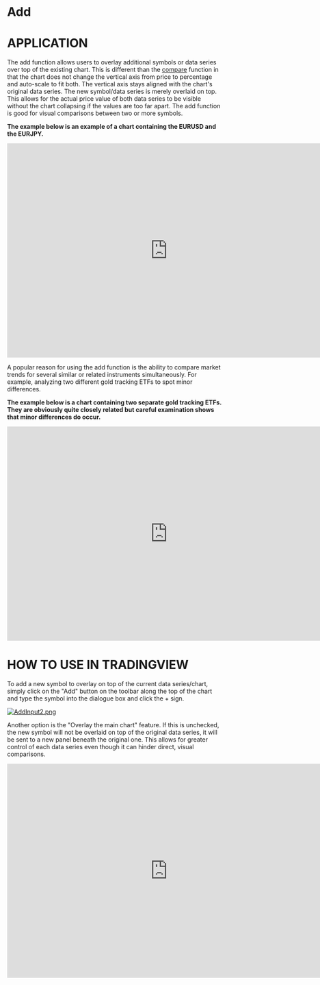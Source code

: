 
# Add

# APPLICATION

The add function allows users to overlay additional symbols or data series over top of the existing chart. This is different than the  [compare](https://www.tradingview.com/wiki/Compare "Compare")  function in that the chart does not change the vertical axis from price to percentage and auto-scale to fit both. The vertical axis stays aligned with the chart's original data series. The new symbol/data series is merely overlaid on top. This allows for the actual price value of both data series to be visible without the chart collapsing if the values are too far apart. The add function is good for visual comparisons between two or more symbols.

**The example below is an example of a chart containing the EURUSD and the EURJPY.**

<iframe src="https://www.tradingview.com/embed/64uhU1Dg/" frameborder="0" width="750" height="500"></iframe>

  
A popular reason for using the add function is the ability to compare market trends for several similar or related instruments simultaneously. For example, analyzing two different gold tracking ETFs to spot minor differences.

**The example below is a chart containing two separate gold tracking ETFs. They are obviously quite closely related but careful examination shows that minor differences do occur.**
<iframe src="https://www.tradingview.com/embed/oAdBwynY/" frameborder="0" width="750" height="500"></iframe>

# HOW TO USE IN TRADINGVIEW

To add a new symbol to overlay on top of the current data series/chart, simply click on the "Add" button on the toolbar along the top of the chart and type the symbol into the dialogue box and click the + sign.

[![AddInput2.png](https://wiki-pics.tradingview.com/tv/public/c/c5/AddInput2.png)](https://www.tradingview.com/wiki/File:AddInput2.png)

  
Another option is the "Overlay the main chart" feature. If this is unchecked, the new symbol will not be overlaid on top of the original data series, it will be sent to a new panel beneath the original one. This allows for greater control of each data series even though it can hinder direct, visual comparisons.
<iframe src="https://www.tradingview.com/embed/YJi5Atqr/" frameborder="0" width="750" height="500"></iframe>
